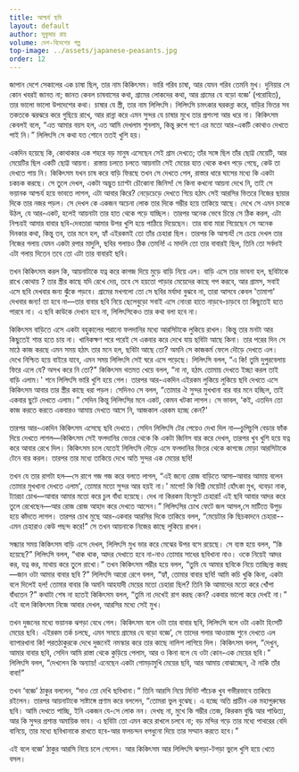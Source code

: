 ```yaml
---
title: আশ্চর্য ছবি 
layout: default
author: সুকুমার রায়
volume: দেশ-বিদেশের গল্প
top-image: ../assets/japanese-peasants.jpg
order: 12
---
```


জাপান দেশে সেকালের এক চাষা ছিল, তার নাম কিকিৎসম। ভারি গরিব চাষা, আর যেমন গরিব তেমনি মুখ। দুনিয়ার সে কোন খবরই জানত না; জানত কেবল চাষবাসের কথা, গ্রামের লােকদের কথা, আর গ্রামের যে বড়াে বজ্ঞে’ (পরােহিত), তার ভালাে ভালাে উপদেশের কথা। চাষার যে স্ত্রী, তার নাম লিলিৎসি। লিলিৎসি চমৎকার ঘরকন্না করে, বাড়ির ভিতর সব তকতকে ঝরঝরে করে গুছিয়ে রাখে, আর রান্না করে এমন সুন্দর যে চাষার মুখে তার প্রশংসা আর ধরে না। কিকিৎসম কেবলই বলে, “এত আমার বয়স হল, এত আমি দেখলাম শুনলাম, কিন্তু রুপে গণে এর মতাে আর-একটি কোথাও দেখতে পাই নি।” লিলিৎসি সে কথা যত শােনে ততই খুশি হয়। 

একদিন হয়েছে কি, কোথাকার এক শহরে বড় মানুষ এসেছেন সেই গ্রাম দেখতে; তাঁর সঙ্গে ছিল তাঁর ছােট্ট মেয়েটি, আর মেয়েটির ছিল একটি ছােট্ট আয়না। রাস্তায় চলতে চলতে আয়নাটা সেই মেয়ের হাত থেকে কখন পড়ে গেছে, কেউ তা দেখতে পায় নি। কিকিৎসম যখন চাষ করে বাড়ি ফিরছে তখন সে দেখতে পেল, রাস্তার ধারে ঘাসের মধ্যে কি একটা চকচক করছে। সে তুলে দেখল, একটা অদ্ভুত চ্যাপ্টা চৌকোনা জিনিস! সে কিনা কখনাে আয়না দেখে নি, তাই সে ভয়ানক আশ্চর্য হয়ে ভাবতে লাগল, এটা আবার কিরে? নেড়েচেড়ে দেখতে গিয়ে হঠাৎ সেই আরসির ভিতরে নিজের ছায়ার দিকে তার নজর পড়ল। সে দেখল কে একজন অচেনা লােক তার দিকে গম্ভীর হয়ে তাকিয়ে আছে। দেখে সে এমন চমকে উঠল, যে আর-একট, হলেই আয়নাটা তার হাত থেকে পড়ে যাচ্ছিল। তারপর অনেক ভেবে চিন্তে সে ঠিক করল, এটা নিশ্চয়ই আমার বাবার ছবি-দেবতারা আমার উপর খুশি হয়ে পাঠিয়ে দিয়েছেন। তার বাবা মারা গিয়েছেন সে অনেক দিনকার কথা, কিন্তু তব, তার মনে হল, হ্যাঁ এইরকমই তাে তাঁর চেহারা ছিল। তারপর কি আশ্চর্য! সে চেয়ে দেখল তার নিজের গলায় যেমন একটা রপার মাদুলি, ছবির গলায়ও ঠিক তেমনি! এ মাদলি তাে তার বাবারই ছিল, তিনি তাে সর্বদাই এটা গলায় দিতেন তবে তাে এটা তার বাবারই ছবি। 

তখন কিকিৎসম করল কি, আয়নাটাকে যত্ন করে কাগজ দিয়ে মুড়ে বাড়ি নিয়ে এল। বাড়ি এসে তার ভাবনা হল, ছবিটাকে রাখে কোথায় ? তার স্ত্রীর কাছে যদি রেখে দেয়, তবে সে হয়তাে পাড়ার মেয়েদের কাছে গপ করবে, আর গ্রামস, সবাই এসে ছবি দেখবার জন্য ঝুঁকে পড়বে। গ্রামের মখগলাে তাে সে ছবির মর্যাদা বুঝবে না, তারা আসবে কেবল 'তামাশা' দেখবার জন্য! তা হবে না—তার বাবার ছবি নিয়ে ছেলেবুড়াে সবাই এসে নােংরা হাতে নাড়বে-চাড়বে তা কিছুতেই হতে পারবে না। এ ছবি কাউকে দেখান হবে না, লিলিৎসিকেও তার কথা বলা হবে না। 

কিকিৎসম বাড়িতে এসে একটা বহুকালের পরানাে ফলদানির মধ্যে আরসিটাকে লুকিয়ে রাখল। কিন্তু তার মনটা আর কিছুতেই শান্ত হতে চায় না। খানিকক্ষণ পরে পরেই সে একবার করে দেখে যায় ছবিটা আছে কিনা। তার পরের দিন সে মাঠে কাজ করছে এমন সময় হঠাৎ তার মনে হল, ছবিটা আছে তাে? 
অমনি সে কাজকর্ম ফেলে দৌড়ে দেখতে এল। দেখে নিশ্চিত হয়ে বাইরে যাবে, এমন সময় লিলিৎসি সেই ঘরে এসে পড়েছে। লিলিৎসি বলল, “এ কি! তুমি দুপুরবেলায় ফিরে এলে যে? অসখ করে নি তাে?" কিকিৎসম থতমত খেয়ে বলল, “না না, হঠাৎ তােমায় দেখতে ইচ্ছা করল তাই বাড়ি এলাম।' শনে লিলিৎসি ভারি খুশি হয়ে গেল। তারপর আর-একদিন এইরকম লুকিয়ে লুকিয়ে ছবি দেখতে এসে কিকিৎসম আবার তার স্ত্রীর কাছে ধরা পড়ল। সেদিনও সে বলল, “তােমার ঐ সুন্দর মুখখানা বার বার মনে হচ্ছিল, তাই একবার ছুটে দেখতে এলাম।” সেদিন কিন্তু লিলিৎসির মনে একট, কেমন খটকা লাগল। সে ভাবল, ‘কই, এতদিন তাে কাজ করতে করতে একবারও আমায় দেখতে আসে নি, আজকাল এরকম হচ্ছে কেন?' 

তারপর আর-একদিন কিকিৎসম এসেছে ছবি দেখতে। সেদিন লিলিৎসি টের পেয়েও দেখা দিল না—চুপিচুপি বেড়ার ফাঁক দিয়ে দেখতে লাগল—কিকিৎসম সেই ফলদানির ভেতর থেকে কি একটা জিনিস বার করে দেখল, তারপর খুব খুশি হয়ে যত্ন করে আবার রেখে দিল। কিকিৎসম চলে যেতেই লিলিৎসি দৌড়ে এসে ফলদানির ভিতর থেকে কাগজে মােড়া আরসিটাকে টেনে বার করল। তারপর তার মধ্যে তাকিয়ে দেখে অতি সুন্দর এক মেয়ের ছবি! 

তখন যে তার রাগটা হল—সে রাগে গজ গজ করে বলতে লাগল, “এই জন্যে রােজ বাড়িতে আসা–আবার আমায় বলেন তােমার মুখখানা দেখতে এলাম', তােমার মতাে সুন্দর আর হয়ই না।' মাগাে! কি বিশ্রী মেয়েটা! হোঁৎকা মুখ, থ্যবড়া নাক, ট্যারচা চোখ—আবার আমার মতাে করে চুল বাঁধা হয়েছে। দেখ না কিরকম হিংসুটে চেহারা! এই ছবি আবার আদর করে তুলে রেখেছেন—আর রােজ রােজ আহাদ করে দেখতে আসেন।” লিলিৎসির চোখ ফেটে জল আসল,সে মাটিতে উপুড় হয়ে কাঁদতে লাগল। তারপর চোখ মুছে আর-একবার আরসির দিকে তাকিয়ে বলল, “মেয়েটার কি ছিচকাদনে চেহারা--এমন চেহারাও কেউ পছন্দ করে!” সে তখন আয়নাকে নিজের কাছে লুকিয়ে রাখল। 

সন্ধ্যার সময় কিকিৎসম বাড়ি এসে দেখল, লিলিৎসি মুখ ভার করে মেঝের উপর বসে রয়েছে। সে ব্যস্ত হয়ে বলল, “কি হয়েছে?” লিলিৎসি বলল, “থাক থাক, আদর দেখাতে হবে না-নাও তােমার সাধের ছবিখানা নাও। ওকে নিয়েই আদর কর, যত্ন কর, মাথায় করে তুলে রাখাে।” তখন কিকিৎসম গম্ভীর হয়ে বলল, “তুমি যে আমার ছবিকে নিয়ে তাচ্ছিল্য করছ—জান ওটা আমার বাবার ছবি ?” লিলিৎসি আরাে রেগে বলল, “হ্যাঁ, তােমার বাবার ছবি! আমি কচি খুকি কিনা, একটা বলে দিলেই হল! তােমার বাবার কি অমনি আহযাদী মেয়ের মতাে চেহারা ছিল? তিনি কি আমাদের মতাে করে খোঁপা বাঁধতেন ?” কথাটা শেষ না হতেই কিকিৎসম বলল, “তুমি না দেখেই রাগ করছ কেন? একবার ভালাে করে দেখই না।” এই বলে কিকিৎসম নিজে আবার দেখল, আরসির মধ্যে সেই মুখ। 

তখন দুজনের মধ্যে ভয়ানক ঝগড়া বেধে গেল। কিকিৎসম বলে ওটা তার বাবার ছবি, লিলিৎসি বলে ওটা একটা হিংসটি মেয়ের ছবি। এইরকম তর্ক চলছে, এমন সময়ে গ্রামের যে বড়াে বজ্ঞে’, সে তাদের গলার আওয়াজ শুনে দেখতে এল ব্যাপারখানা কি! পরতঠাকুরকে দেখে দুজনেই নমস্কার করে তার কাছে নালিশ লাগিয়ে দিল। কিকিৎসম বলল, “দেখুন, আমার বাবার ছবি, সেদিন আমি রাস্তা থেকে কুড়িয়ে পেলাম, আর ও কিনা বলে যে ওটা কোন-এক মেয়ের ছবি।” লিলিৎসি বলল, “দেখলেন কি অন্যায়! এনেছেন একটা গোমড়ামুখি মেয়ের ছবি, আর আমায় বােঝাচ্ছেন, ঐ নাকি তাঁর বাবা!” 

তখন ‘বজ্ঞে’ ঠাকুর বললেন, “দাও তাে দেখি ছবিখানা।” তিনি আরসি নিয়ে মিনিট পাঁচেক খুব গভীরভাবে তাকিয়ে রইলেন। তারপর আয়নাটাকে সাষ্টাঙ্গে প্রণাম করে বললেন, “তােমরা ভুল বুঝেছ। এ হচ্ছে অতি প্রাচীন এক মহাপুরুষের ছবি। আমি দেখতে পাচ্ছি, ইনি একজন যে-সে লােক নন। দেখছ না, মুখে কি গম্ভীর তেজ, কিরকম বুদ্ধি আর পাণ্ডিত্য, আর কি সুন্দর প্রশান্ত অমায়িক ভাব। এ ছবিটা তাে এমন করে রাখলে চলবে না; বড় মন্দির গড়ে তার মধ্যে পাথরের বেদি বানিয়ে, তার মধ্যে ছবিখানাকে রাখতে হবে-আর ফলচন্দন ধপধুনাে দিয়ে তার সম্মান করতে হবে।” 

এই বলে বজ্ঞে’ ঠাকুর আরসি নিয়ে চলে গেলেন। আর কিকিৎসম আর লিলিৎসি ঝগড়া-টগড়া ভুলে খুশি হয়ে খেতে বসল। 
